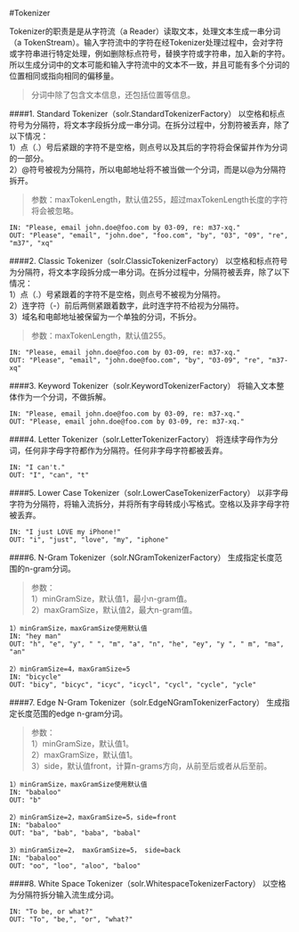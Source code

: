 #Tokenizer

Tokenizer的职责是是从字符流（a Reader）读取文本，处理文本生成一串分词（a TokenStream）。输入字符流中的字符在经Tokenizer处理过程中，会对字符或字符串进行特定处理，例如删除标点符号，替换字符或字符串，加入新的字符。所以生成分词中的文本可能和输入字符流中的文本不一致，并且可能有多个分词的位置相同或指向相同的偏移量。

>分词中除了包含文本信息，还包括位置等信息。

####1. Standard Tokenizer（solr.StandardTokenizerFactory）
以空格和标点符号为分隔符，将文本字段拆分成一串分词。在拆分过程中，分割符被丢弃，除了以下情况：   
1）点（.）号后紧跟的字符不是空格，则点号以及其后的字符将会保留并作为分词的一部分。  
2）@符号被视为分隔符，所以电邮地址将不被当做一个分词，而是以@为分隔符拆开。  
>参数：maxTokenLength，默认值255，超过maxTokenLength长度的字符将会被忽略。  

	IN: "Please, email john.doe@foo.com by 03-09, re: m37-xq."  
	OUT: "Please", "email", "john.doe", "foo.com", "by", "03", "09", "re", "m37", "xq"

####2. Classic Tokenizer（solr.ClassicTokenizerFactory）
以空格和标点符号为分隔符，将文本字段拆分成一串分词。在拆分过程中，分隔符被丢弃，除了以下情况：  
1）点（.）号紧跟着的字符不是空格，则点号不被视为分隔符。  
2）连字符（-）前后两侧紧跟着数字，此时连字符不给视为分隔符。  
3）域名和电邮地址被保留为一个单独的分词，不拆分。  
>参数：maxTokenLength，默认值255。

	IN: "Please, email john.doe@foo.com by 03-09, re: m37-xq."
	OUT: "Please", "email", "john.doe@foo.com", "by", "03-09", "re", "m37-xq"

####3. Keyword Tokenizer（solr.KeywordTokenizerFactory）
将输入文本整体作为一个分词，不做拆解。  

	IN: "Please, email john.doe@foo.com by 03-09, re: m37-xq."
	OUT: "Please, email john.doe@foo.com by 03-09, re: m37-xq."

####4. Letter Tokenizer（solr.LetterTokenizerFactory）
将连续字母作为分词，任何非字母字符都作为分隔符。任何非字母字符都被丢弃。  

	IN: "I can't."
	OUT: "I", "can", "t"

####5. Lower Case Tokenizer（solr.LowerCaseTokenizerFactory）
以非字母字符为分隔符，将输入流拆分，并将所有字母转成小写格式。空格以及非字母字符被丢弃。  

	IN: "I just LOVE my iPhone!"
	OUT: "i", "just", "love", "my", "iphone"

####6. N-Gram Tokenizer（solr.NGramTokenizerFactory）
生成指定长度范围的n-gram分词。  
>参数：  
1）minGramSize，默认值1，最小n-gram值。  
2）maxGramSize，默认值2，最大n-gram值。

	1）minGramSize，maxGramSize使用默认值
	IN: "hey man"
	OUT: "h", "e", "y", " ", "m", "a", "n", "he", "ey", "y ", " m", "ma", "an"
	
	2）minGramSize=4，maxGramSize=5
	IN: "bicycle"
	OUT: "bicy", "bicyc", "icyc", "icycl", "cycl", "cycle", "ycle"

####7. Edge N-Gram Tokenizer（solr.EdgeNGramTokenizerFactory）
生成指定长度范围的edge n-gram分词。
>参数：  
>1）minGramSize，默认值1。  
>2）maxGramSize，默认值1。  
>3）side，默认值front，计算n-grams方向，从前至后或者从后至前。  

	1）minGramSize，maxGramSize使用默认值
	IN: "babaloo"
	OUT: "b"
	
	2）minGramSize=2，maxGramSize=5，side=front
	IN: "babaloo"
	OUT: "ba", "bab", "baba", "babal"
	
	3）minGramSize=2， maxGramSize=5， side=back
	IN: "babaloo"
	OUT: "oo", "loo", "aloo", "baloo"

####8. White Space Tokenizer（solr.WhitespaceTokenizerFactory）
以空格为分隔符拆分输入流生成分词。  

	IN: "To be, or what?"
	OUT: "To", "be,", "or", "what?"
